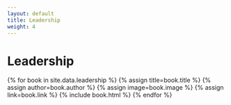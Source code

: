 ```yaml
---
layout: default
title: Leadership
weight: 4
---
```

# Leadership

<main class="shelf">
  {% for book in site.data.leadership  %}
    {% assign title=book.title %}
    {% assign author=book.author %}
    {% assign image=book.image %}
    {% assign link=book.link %}
    {% include book.html %}
  {% endfor %}
</main>